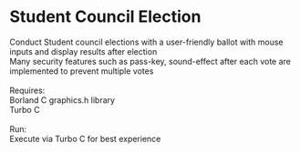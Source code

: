 <h1> Student Council Election </h1>
Conduct Student council elections with a user-friendly ballot with mouse inputs and display results after election</br>
Many security features such as pass-key, sound-effect after each vote are implemented to prevent multiple votes</br>
</br>
Requires:</br>
Borland C graphics.h library</br>
Turbo C</br>
</br>
Run:</br>
Execute via Turbo C for best experience</br>
